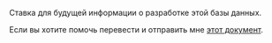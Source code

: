Ставка для будущей информации о разработке этой базы данных.

Если вы хотите помочь перевести и отправить мне [этот документ](https://github.com/AdamGiergun/IfR-data/blob/main/README.md).